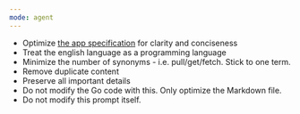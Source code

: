 ```yaml
---
mode: agent
---
```


- Optimize [the app specification](../../main.md) for clarity and conciseness
- Treat the english language as a programming language
- Minimize the number of synonyms - i.e. pull/get/fetch. Stick to one term.
- Remove duplicate content
- Preserve all important details
- Do not modify the Go code with this. Only optimize the Markdown file.
- Do not modify this prompt itself.

